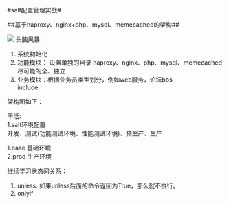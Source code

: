 #salt配置管理实战#

##基于haproxy、nginx+php、mysql、memecached的架构##

![](https://i.imgur.com/aXFfXiJ.png)
头脑风暴：<br/>
1. 系统初始化
2. 功能模块： 设置单独的目录 haproxy、nginx、php、mysql、memecached<br/>
   尽可能的全、独立<br/>
3. 业务模块：根据业务员类型划分，例如web服务，论坛bbs<br/>
   include<br/>

架构图如下：<br/>
 

干活:<br/>
  1.salt环境配置<br/>
  开发、测试(功能测试环境、性能测试环境)、预生产、生产<br/>

1.base 基础环境<br/>
2.prod 生产环境<br/>

继续学习状态间关系：<br/>

1. unless: 如果unless后面的命令返回为True，那么就不执行。
2. onlyif